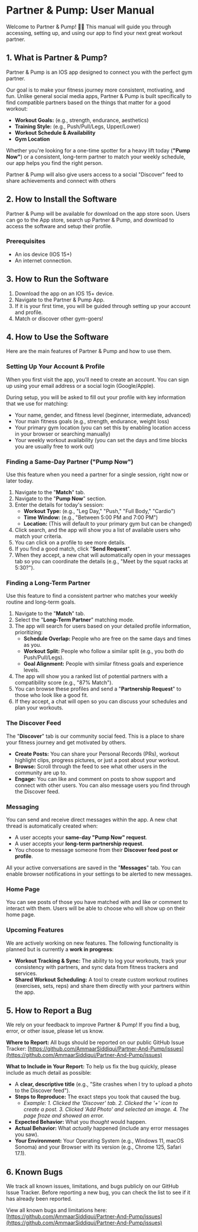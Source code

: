 # Partner & Pump: User Manual

Welcome to Partner & Pump! 🏋️‍♂️ This manual will guide you through accessing, setting up, and using our app to find your next great workout partner.

## 1. What is Partner & Pump?

Partner & Pump is an IOS app designed to connect you with the perfect gym partner.

Our goal is to make your fitness journey more consistent, motivating, and fun. Unlike general social media apps, Partner & Pump is built specifically to find compatible partners based on the things that matter for a good workout:

* **Workout Goals:** (e.g., strength, endurance, aesthetics)
* **Training Style:** (e.g., Push/Pull/Legs, Upper/Lower)
* **Workout Schedule & Availability**
* **Gym Location**

Whether you're looking for a one-time spotter for a heavy lift today (**"Pump Now"**) or a consistent, long-term partner to match your weekly schedule, our app helps you find the right person.

Partner & Pump will also give users access to a social "Discover" feed to share achievements and connect with others

## 2. How to Install the Software

Partner & Pump will be available for download on the app store soon. Users can go to the App store, search up Partner & Pump, and download to access the software and setup their profile.

### Prerequisites

* An ios device (IOS 15+)
* An internet connection.

## 3. How to Run the Software

1.  Download the app on an IOS 15+ device.
2.  Navigate to the Partner & Pump App.
3.  If it is your first time, you will be guided through setting up your account and profile.
4.  Match or discover other gym-goers!

## 4. How to Use the Software

Here are the main features of Partner & Pump and how to use them.

### Setting Up Your Account & Profile

When you first visit the app, you'll need to create an account. You can sign up using your email address or a social login (Google/Apple).

During setup, you will be asked to fill out your profile with key information that we use for matching:

* Your name, gender, and fitness level (beginner, intermediate, advanced)
* Your main fitness goals (e.g., strength, endurance, weight loss)
* Your primary gym location (you can set this by enabling location access in your browser or searching manually)
* Your weekly workout availability (you can set the days and time blocks you are usually free to work out)

### Finding a Same-Day Partner ("Pump Now")

Use this feature when you need a partner for a single session, right now or later today.
1.  Navigate to the "**Match**" tab.
2.  Navigate to the "**Pump Now**" section.
3.  Enter the details for today's session:
    * **Workout Type:** (e.g., "Leg Day," "Push," "Full Body," "Cardio")
    * **Time Window:** (e.g., "Between 5:00 PM and 7:00 PM")
    * **Location:** (This will default to your primary gym but can be changed)
4.  Click search, and the app will show you a list of available users who match your criteria.
5.  You can click on a profile to see more details.
6.  If you find a good match, click "**Send Request**".
7.  When they accept, a new chat will automatically open in your messages tab so you can coordinate the details (e.g., "Meet by the squat racks at 5:30?").

### Finding a Long-Term Partner

Use this feature to find a consistent partner who matches your weekly routine and long-term goals.
1.  Navigate to the "**Match**" tab.
2.  Select the "**Long-Term Partner**" matching mode.
3.  The app will search for users based on your detailed profile information, prioritizing:
    * **Schedule Overlap:** People who are free on the same days and times as you.
    * **Workout Split:** People who follow a similar split (e.g., you both do Push/Pull/Legs).
    * **Goal Alignment:** People with similar fitness goals and experience levels.
4.  The app will show you a ranked list of potential partners with a compatibility score (e.g., "87% Match").
5.  You can browse these profiles and send a "**Partnership Request**" to those who look like a good fit.
6.  If they accept, a chat will open so you can discuss your schedules and plan your workouts.

### The Discover Feed

The "**Discover**" tab is our community social feed. This is a place to share your fitness journey and get motivated by others.

* **Create Posts:** You can share your Personal Records (PRs), workout highlight clips, progress pictures, or just a post about your workout.
* **Browse:** Scroll through the feed to see what other users in the community are up to.
* **Engage:** You can like and comment on posts to show support and connect with other users. You can also message users you find through the Discover feed.

### Messaging

You can send and receive direct messages within the app. A new chat thread is automatically created when:

* A user accepts your **same-day "Pump Now" request**.
* A user accepts your **long-term partnership request**.
* You choose to message someone from their **Discover feed post or profile**.

All your active conversations are saved in the "**Messages**" tab. You can enable browser notifications in your settings to be alerted to new messages.

### Home Page

You can see posts of those you have matched with and like or comment to interact with them.
Users will be able to choose who will show up on their home page.


### Upcoming Features

We are actively working on new features. The following functionality is planned but is currently a **work in progress**:

* **Workout Tracking & Sync:** The ability to log your workouts, track your consistency with partners, and sync data from fitness trackers and services.
* **Shared Workout Scheduling:** A tool to create custom workout routines (exercises, sets, reps) and share them directly with your partners within the app.

## 5. How to Report a Bug

We rely on your feedback to improve Partner & Pump! If you find a bug, error, or other issue, please let us know.

**Where to Report:**
All bugs should be reported on our public GitHub Issue Tracker:
[https://github.com/AmmaarSiddiqui/Partner-And-Pump/issues](https://github.com/AmmaarSiddiqui/Partner-And-Pump/issues)

**What to Include in Your Report:**
To help us fix the bug quickly, please include as much detail as possible:

* A **clear, descriptive title** (e.g., "Site crashes when I try to upload a photo to the Discover feed").
* **Steps to Reproduce:** The exact steps you took that caused the bug.
    * *Example: 1. Clicked the 'Discover' tab. 2. Clicked the '+' icon to create a post. 3. Clicked 'Add Photo' and selected an image. 4. The page froze and showed an error.*
* **Expected Behavior:** What you *thought* would happen.
* **Actual Behavior:** What *actually* happened (include any error messages you saw).
* **Your Environment:** Your Operating System (e.g., Windows 11, macOS Sonoma) and your Browser with its version (e.g., Chrome 125, Safari 17.1).

## 6. Known Bugs

We track all known issues, limitations, and bugs publicly on our GitHub Issue Tracker. Before reporting a new bug, you can check the list to see if it has already been reported.

View all known bugs and limitations here:
[https://github.com/AmmaarSiddiqui/Partner-And-Pump/issues](https://github.com/AmmaarSiddiqui/Partner-And-Pump/issues)
